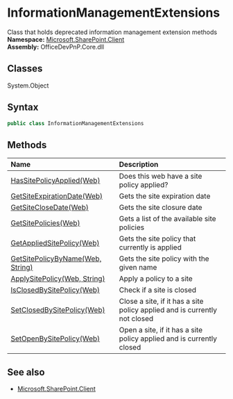 # InformationManagementExtensions
Class that holds deprecated information management extension methods  
**Namespace:** [Microsoft.SharePoint.Client](Microsoft.SharePoint.Client.md)  
**Assembly:** OfficeDevPnP.Core.dll  
## Classes
System.Object  
## Syntax
```C#
public class InformationManagementExtensions
```
## Methods
|**Name**|**Description**|
|:-----|:-----|
| [HasSitePolicyApplied(Web)](InformationManagementExtensionsHasSitePolicyAppliedWeb.md) | Does this web have a site policy applied?
| [GetSiteExpirationDate(Web)](InformationManagementExtensionsGetSiteExpirationDateWeb.md) | Gets the site expiration date
| [GetSiteCloseDate(Web)](InformationManagementExtensionsGetSiteCloseDateWeb.md) | Gets the site closure date
| [GetSitePolicies(Web)](InformationManagementExtensionsGetSitePoliciesWeb.md) | Gets a list of the available site policies
| [GetAppliedSitePolicy(Web)](InformationManagementExtensionsGetAppliedSitePolicyWeb.md) | Gets the site policy that currently is applied
| [GetSitePolicyByName(Web, String)](InformationManagementExtensionsGetSitePolicyByNameWebString.md) | Gets the site policy with the given name
| [ApplySitePolicy(Web, String)](InformationManagementExtensionsApplySitePolicyWebString.md) | Apply a policy to a site
| [IsClosedBySitePolicy(Web)](InformationManagementExtensionsIsClosedBySitePolicyWeb.md) | Check if a site is closed
| [SetClosedBySitePolicy(Web)](InformationManagementExtensionsSetClosedBySitePolicyWeb.md) | Close a site, if it has a site policy applied and is currently not closed
| [SetOpenBySitePolicy(Web)](InformationManagementExtensionsSetOpenBySitePolicyWeb.md) | Open a site, if it has a site policy applied and is currently closed
## See also
- [Microsoft.SharePoint.Client](Microsoft.SharePoint.Client.md)

